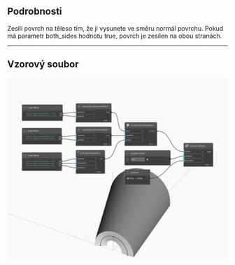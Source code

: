 <!--- Autodesk.DesignScript.Geometry.Surface.Thicken(thickness, both_sides) --->
<!--- 4FFK6PGYCVKERZWXQC6TEBOQTHVXXN3QLAX5MTLXGZEAB4KH4WEQ --->
## Podrobnosti
Zesílí povrch na těleso tím, že ji vysunete ve směru normál povrchu. Pokud má parametr both_sides hodnotu true, povrch je zesílen na obou stranách.
___
## Vzorový soubor

![Thicken (thickness, both_sides)](./4FFK6PGYCVKERZWXQC6TEBOQTHVXXN3QLAX5MTLXGZEAB4KH4WEQ_img.jpg)

